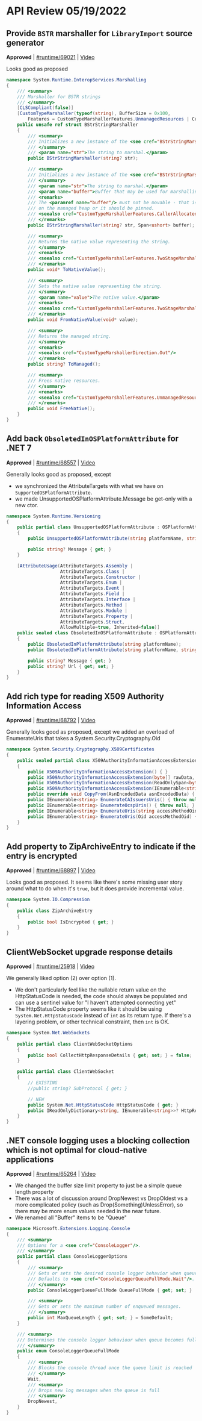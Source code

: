 # API Review 05/19/2022

## Provide `BSTR` marshaller for `LibraryImport` source generator

**Approved** | [#runtime/69021](https://github.com/dotnet/runtime/issues/69021#issuecomment-1131970556) | [Video](https://www.youtube.com/watch?v=XdPiAqfc3U0&t=0h0m0s)

Looks good as proposed

```C#
namespace System.Runtime.InteropServices.Marshalling
{
    /// <summary>
    /// Marshaller for BSTR strings
    /// </summary>
    [CLSCompliant(false)]
    [CustomTypeMarshaller(typeof(string), BufferSize = 0x100,
        Features = CustomTypeMarshallerFeatures.UnmanagedResources | CustomTypeMarshallerFeatures.TwoStageMarshalling | CustomTypeMarshallerFeatures.CallerAllocatedBuffer)]
    public unsafe ref struct BStrStringMarshaller
    {
        /// <summary>
        /// Initializes a new instance of the <see cref="BStrStringMarshaller"/>.
        /// </summary>
        /// <param name="str">The string to marshal.</param>
        public BStrStringMarshaller(string? str);

        /// <summary>
        /// Initializes a new instance of the <see cref="BStrStringMarshaller"/>.
        /// </summary>
        /// <param name="str">The string to marshal.</param>
        /// <param name="buffer">Buffer that may be used for marshalling.</param>
        /// <remarks>
        /// The <paramref name="buffer"/> must not be movable - that is, it should not be
        /// on the managed heap or it should be pinned.
        /// <seealso cref="CustomTypeMarshallerFeatures.CallerAllocatedBuffer"/>
        /// </remarks>
        public BStrStringMarshaller(string? str, Span<ushort> buffer);

        /// <summary>
        /// Returns the native value representing the string.
        /// </summary>
        /// <remarks>
        /// <seealso cref="CustomTypeMarshallerFeatures.TwoStageMarshalling"/>
        /// </remarks>
        public void* ToNativeValue();

        /// <summary>
        /// Sets the native value representing the string.
        /// </summary>
        /// <param name="value">The native value.</param>
        /// <remarks>
        /// <seealso cref="CustomTypeMarshallerFeatures.TwoStageMarshalling"/>
        /// </remarks>
        public void FromNativeValue(void* value);

        /// <summary>
        /// Returns the managed string.
        /// </summary>
        /// <remarks>
        /// <seealso cref="CustomTypeMarshallerDirection.Out"/>
        /// </remarks>
        public string? ToManaged();

        /// <summary>
        /// Frees native resources.
        /// </summary>
        /// <remarks>
        /// <seealso cref="CustomTypeMarshallerFeatures.UnmanagedResources"/>
        /// </remarks>
        public void FreeNative();
    }
}
```
## Add back `ObsoletedInOSPlatformAttribute` for .NET 7

**Approved** | [#runtime/68557](https://github.com/dotnet/runtime/issues/68557#issuecomment-1131995684) | [Video](https://www.youtube.com/watch?v=XdPiAqfc3U0&t=0h6m9s)

Generally looks good as proposed, except
* we synchronized the AttributeTargets with what we have on `SupportedOSPlatformAttribute`.
* we made UnsupportedOSPlatformAttribute.Message be get-only with a new ctor.

```C#
namespace System.Runtime.Versioning
{
    public partial class UnsupportedOSPlatformAttribute : OSPlatformAttribute
    {
        public UnsupportedOSPlatformAttribute(string platformName, string? message);

        public string? Message { get; }
    }

    [AttributeUsage(AttributeTargets.Assembly |
                    AttributeTargets.Class |
                    AttributeTargets.Constructor |
                    AttributeTargets.Enum |
                    AttributeTargets.Event |
                    AttributeTargets.Field |
                    AttributeTargets.Interface |
                    AttributeTargets.Method |
                    AttributeTargets.Module |
                    AttributeTargets.Property |
                    AttributeTargets.Struct,
                    AllowMultiple=true, Inherited=false)]
    public sealed class ObsoletedInOSPlatformAttribute : OSPlatformAttribute
    {
        public ObsoletedInPlatformAttribute(string platformName);
        public ObsoletedInPlatformAttribute(string platformName, string? message);

        public string? Message { get; }
        public string? Url { get; set; }
    }
}
```
## Add rich type for reading X509 Authority Information Access

**Approved** | [#runtime/68792](https://github.com/dotnet/runtime/issues/68792#issuecomment-1132005378) | [Video](https://www.youtube.com/watch?v=XdPiAqfc3U0&t=0h31m0s)

Generally looks good as proposed, except we added an overload of EnumerateUris that takes a System.Security.Cryptography.Oid

```C#
namespace System.Security.Cryptography.X509Certificates
{
    public sealed partial class X509AuthorityInformationAccessExtension : X509Extension
    {
        public X509AuthorityInformationAccessExtension() { }
        public X509AuthorityInformationAccessExtension(byte[] rawData, bool critical = false) { }
        public X509AuthorityInformationAccessExtension(ReadOnlySpan<byte> rawData, bool critical = false) { }
        public X509AuthorityInformationAccessExtension(IEnumerable<string> ocspUris, IEnumerable<string> caIssuersUris, bool critical = false) { }
        public override void CopyFrom(AsnEncodedData asnEncodedData) { }
        public IEnumerable<string> EnumerateCAIssuersUris() { throw null; }
        public IEnumerable<string> EnumerateOcspUris() { throw null; }
        public IEnumerable<string> EnumerateUris(string accessMethodOid) { throw null; }
        public IEnumerable<string> EnumerateUris(Oid accessMethodOid) { throw null; }
    }
}
```
## Add property to ZipArchiveEntry to indicate if the entry is encrypted

**Approved** | [#runtime/68897](https://github.com/dotnet/runtime/issues/68897#issuecomment-1132020748) | [Video](https://www.youtube.com/watch?v=XdPiAqfc3U0&t=0h40m44s)

Looks good as proposed.  It seems like there's some missing user story around what to do when it's `true`, but it does provide incremental value.

```C#
namespace System.IO.Compression
{
    public class ZipArchiveEntry
    {
        public bool IsEncrypted { get; }
    }
}
```
## ClientWebSocket upgrade response details

**Approved** | [#runtime/25918](https://github.com/dotnet/runtime/issues/25918#issuecomment-1132039238) | [Video](https://www.youtube.com/watch?v=XdPiAqfc3U0&t=0h58m42s)

We generally liked option (2) over option (1).

* We don't particularly feel like the nullable return value on the HttpStatusCode is needed, the code should always be populated and can use a sentinel value for "I haven't attempted connecting yet"
* The HttpStatusCode property seems like it should be using `System.Net.HttpStatusCode` instead of `int` as its return type.  If there's a layering problem, or other technical constraint, then `int` is OK.

```C#
namespace System.Net.WebSockets
{
    public partial class ClientWebSocketOptions
    {
        public bool CollectHttpResponseDetails { get; set; } = false;
    }

    public partial class ClientWebSocket
    {
        // EXISTING
        //public string? SubProtocol { get; }

        // NEW
        public System.Net.HttpStatusCode HttpStatusCode { get; }
        public IReadOnlyDictionary<string, IEnumerable<string>>? HttpResponseHeaders { get; set; } // setter to clean up when not needed anymore
    }
}
```
## .NET console logging uses a blocking collection which is not optimal for cloud-native applications

**Approved** | [#runtime/65264](https://github.com/dotnet/runtime/issues/65264#issuecomment-1132088353) | [Video](https://www.youtube.com/watch?v=XdPiAqfc3U0&t=1h14m10s)

* We changed the buffer size limit property to just be a simple queue length property
* There was a lot of discussion around DropNewest vs DropOldest vs a more complicated policy (such as Drop(Something)UnlessError), so there may be more enum values needed in the near future.
* We renamed all "Buffer" items to be "Queue"

```C#
namespace Microsoft.Extensions.Logging.Console
{
    /// <summary>
    /// Options for a <see cref="ConsoleLogger"/>.
    /// </summary>
    public partial class ConsoleLoggerOptions
    {
        /// <summary>
        /// Gets or sets the desired console logger behavior when queue becomes full.
        /// Defaults to <see cref="ConsoleLoggerQueueFullMode.Wait"/>.
        /// </summary>
        public ConsoleLoggerQueueFullMode QueueFullMode { get; set; }

        /// <summary>
        /// Gets or sets the maximum number of enqueued messages.
        /// </summary>
        public int MaxQueueLength { get; set; } = SomeDefault;
    }

    /// <summary>
    /// Determines the console logger behaviour when queue becomes full.
    /// </summary>
    public enum ConsoleLoggerQueueFullMode
    {
        /// <summary>
        /// Blocks the console thread once the queue limit is reached
        /// </summary>
        Wait,
        /// <summary>
        /// Drops new log messages when the queue is full
        /// </summary>
        DropNewest,
    }
}
```
